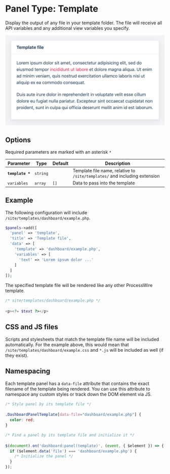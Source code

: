 
# Panel Type: Template

Display the output of any file in your template folder. The file will receive all API variables and any additional view variables you specify.

![Template](../images/template.png ':size=400')

## Options

Required parameters are marked with an asterisk `*`

|Parameter|Type|Default|Description|
|---|---|---|---|
|**`template *`**|`string`||Template file name, relative to `/site/templates/` and including extension|
|`variables`|`array`|`[]`|Data to pass into the template|

## Example

The following configuration will include `/site/templates/dashboard/example.php`.

```php
$panels->add([
  'panel' => 'template',
  'title' => 'Template file',
  'data' => [
    'template' => 'dashboard/example.php',
    'variables' => [
      'text' => 'Lorem ipsum dolor ...'
    ]
  ]
]);
```

The specified template file will be rendered like any other ProcessWire template.

```php
/* site/templates/dashboard/example.php */

<p><?= $text ?></p>
```

## CSS and JS files

Scripts and stylesheets that match the template file name will be included automatically. For the example above, this would mean that `/site/templates/dashboard/example.css` and `*.js` will be included as well (if they exist).

## Namespacing

Each template panel has a `data-file` attribute that contains the exact filename of the template being rendered. You can use this attribute to namespace any custom styles or track down the DOM element via JS.

```css
/* Style panel by its template file */

.DashboardPanelTemplate[data-file="dashboard/example.php"] {
  color: red;
}
```

```js
/* Find a panel by its template file and initialize it */

$(document).on('dashboard:panel(template)', (event, { $element }) => {
  if ($element.data('file') === 'dashboard/example.php') {
    /* Initialize the panel */
  }
});
```
